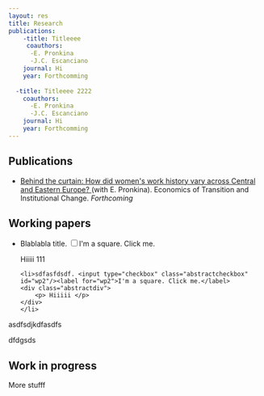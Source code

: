 ```yaml
---
layout: res
title: Research
publications:
    -title: Titleeee
     coauthors: 
      -E. Pronkina
      -J.C. Escanciano
    journal: Hi
    year: Forthcomming
   
  -title: Titleeee 2222
    coauthors: 
      -E. Pronkina
      -J.C. Escanciano
    journal: Hi
    year: Forthcomming
---
```


## Publications
* [Behind the curtain: How did women's work history vary across Central and Eastern Europe?
](https://doi.org/10.1111/ecot.12345) (with E. Pronkina). Economics of Transition and Institutional Change. *Forthcoming*


## Working papers
<ul>
    <li> Blablabla title. <input type="checkbox" class="abstractcheckbox" id="wp1"/><label for="wp1">I'm a square. Click me.</label>
    <div class="abstractdiv">
        <p> Hiiiii 111 </p>
    </div>
    </li>
    
    <li>sdfasfdsdf. <input type="checkbox" class="abstractcheckbox" id="wp2"/><label for="wp2">I'm a square. Click me.</label>
    <div class="abstractdiv">
        <p> Hiiiii </p>
    </div>
    </li> 
</ul>   

asdfsdjkdfasdfs

dfdgsds

## Work in progress
More stufff
